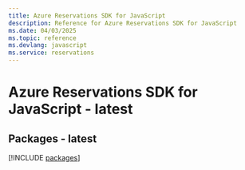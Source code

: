 ```yaml
---
title: Azure Reservations SDK for JavaScript
description: Reference for Azure Reservations SDK for JavaScript
ms.date: 04/03/2025
ms.topic: reference
ms.devlang: javascript
ms.service: reservations
---
```

# Azure Reservations SDK for JavaScript - latest
## Packages - latest
[!INCLUDE [packages](reservations-index.md)]